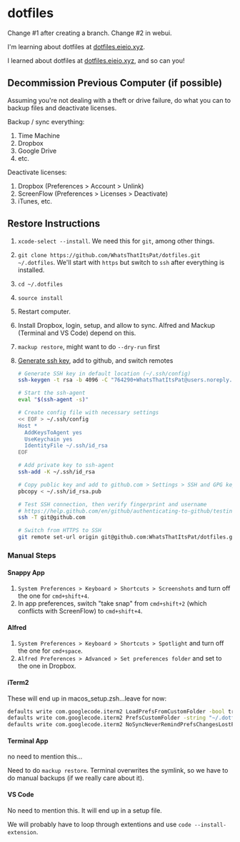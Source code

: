 # dotfiles

Change #1 after creating a branch.
Change #2 in webui.

I'm learning about dotfiles at [dotfiles.eieio.xyz](http://dotfiles.eieio.xyz).

I learned about dotfiles at [dotfiles.eieio.xyz](http://dotfiles.eieio.xyz), and so can you!

## Decommission Previous Computer (if possible)

Assuming you're not dealing with a theft or drive failure, do what you can to backup files and deactivate licenses.

Backup / sync everything:
1. Time Machine
2. Dropbox
3. Google Drive
4. etc.

Deactivate licenses:
1. Dropbox (Preferences > Account > Unlink)
2. ScreenFlow (Preferences > Licenses > Deactivate)
3. iTunes, etc.



## Restore Instructions

1. `xcode-select --install`. We need this for `git`, among other things.
2. `git clone https://github.com/WhatsThatItsPat/dotfiles.git ~/.dotfiles`. We'll start with `https` but switch to `ssh` after everything is installed.
3. `cd ~/.dotfiles`
4. `source install`
5. Restart computer.
6. Install Dropbox, login, setup, and allow to sync. Alfred and Mackup (Terminal and VS Code) depend on this.
7. `mackup restore`, might want to do `--dry-run` first
8. [Generate ssh key](https://help.github.com/en/github/authenticating-to-github/connecting-to-github-with-ssh), add to github, and switch remotes

    ```zsh
    # Generate SSH key in default location (~/.ssh/config)
    ssh-keygen -t rsa -b 4096 -C "764290+WhatsThatItsPat@users.noreply.github.com"

    # Start the ssh-agent
    eval "$(ssh-agent -s)"

    # Create config file with necessary settings
    << EOF > ~/.ssh/config
    Host *
      AddKeysToAgent yes
      UseKeychain yes
      IdentityFile ~/.ssh/id_rsa
    EOF

    # Add private key to ssh-agent 
    ssh-add -K ~/.ssh/id_rsa

    # Copy public key and add to github.com > Settings > SSH and GPG keys
    pbcopy < ~/.ssh/id_rsa.pub

    # Test SSH connection, then verify fingerprint and username
    # https://help.github.com/en/github/authenticating-to-github/testing-your-ssh-connection
    ssh -T git@github.com

    # Switch from HTTPS to SSH
    git remote set-url origin git@github.com:WhatsThatItsPat/dotfiles.git
    ```


### Manual Steps

#### Snappy App

1. `System Preferences > Keyboard > Shortcuts > Screenshots` and turn off the one for `cmd+shift+4`.
2. In app preferences, switch "take snap" from `cmd+shift+2` (which conflicts with ScreenFlow) to `cmd+shift+4`.

#### Alfred

1. `System Preferences > Keyboard > Shortcuts > Spotlight` and turn off the one for `cmd+space`.
2. `Alfred Preferences > Advanced > Set preferences folder` and set to the one in Dropbox.



#### iTerm2

These will end up in macos_setup.zsh...leave for now:
```zsh
defaults write com.googlecode.iterm2 LoadPrefsFromCustomFolder -bool true
defaults write com.googlecode.iterm2 PrefsCustomFolder -string "~/.dotfiles/iterm2"
defaults write com.googlecode.iterm2 NoSyncNeverRemindPrefsChangesLostForFile -bool true
```

#### Terminal App

no need to mention this...

Need to do `mackup restore`. Terminal overwrites the symlink, so we have to do manual backups (if we really care about it).


#### VS Code

No need to mention this. It will end up in a setup file.

We will probably have to loop through extentions and use `code --install-extension`.


